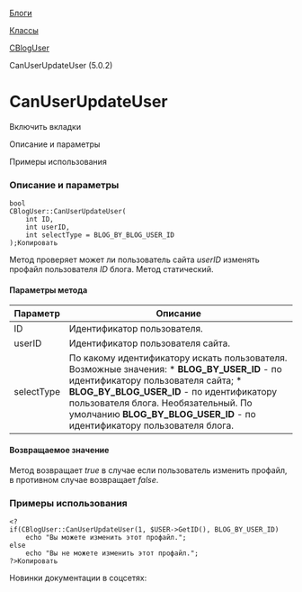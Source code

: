 [Блоги](/api_help/blogs/index.php)

[Классы](/api_help/blogs/classes/index.php)

[CBlogUser](/api_help/blogs/classes/cbloguser/index.php)

CanUserUpdateUser (5.0.2)

CanUserUpdateUser
=================

Включить вкладки

Описание и параметры

Примеры использования

### Описание и параметры

```
bool
CBlogUser::CanUserUpdateUser(
	int ID,
	int userID,
	int selectType = BLOG_BY_BLOG_USER_ID
);Копировать
```

Метод проверяет может ли пользователь сайта *userID* изменять профайл пользователя *ID* блога. Метод статический.

#### Параметры метода

| Параметр | Описание |
| --- | --- |
| ID | Идентификатор пользователя. |
| userID | Идентификатор пользователя сайта. |
| selectType | По какому идентификатору искать пользователя. Возможные значения:  * **BLOG\_BY\_USER\_ID**  - по идентификатору пользователя сайта; * **BLOG\_BY\_BLOG\_USER\_ID**  - по идентификатору пользователя блога.  Необязательный. По умолчанию **BLOG\_BY\_BLOG\_USER\_ID** - по идентификатору пользователя блога. |

#### Возвращаемое значение

Метод возвращает *true* в случае если пользователь изменить профайл, в противном случае возвращает *false*.

### Примеры использования

```
<?
if(CBlogUser::CanUserUpdateUser(1, $USER->GetID(), BLOG_BY_USER_ID)
	echo "Вы можете изменить этот профайл.";
else
	echo "Вы не можете изменить этот профайл.";
?>Копировать
```

Новинки документации в соцсетях:
